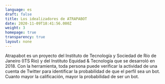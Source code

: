 ```yaml
---
language: es
draft: false
title: Los idealizadores de ATRAPABOT
date: 2020-11-09T18:41:56.000Z
weight: 3
homepage: true
transparency: true
layout: none
---
```

Atrapabot es un proyecto del Instituto de Tecnología y Sociedad de Río de Janeiro (ITS Rio) y del Instituto Equidad & Tecnología que se desarroló en 2018. Con la herramienta, toda persona puede verificar la actividad de una cuenta de Twitter para identificar la probabilidad de que el perfil sea un bot. Cuanto mayor la calificación, mayor la probabilidad de ser un bot.